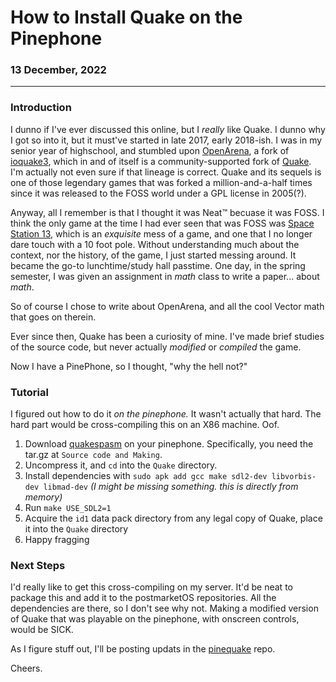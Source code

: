 # How to Install Quake on the Pinephone

### 13 December, 2022

---

### Introduction

I dunno if I've ever discussed this online, but I _really_ like Quake. I dunno why I got so into it, but it must've started in late 2017, early 2018-ish. I was in my senior year of highschool, and stumbled upon [OpenArena](http://openarena.ws/smfnews.php), a fork of [ioquake3](https://github.com/ioquake/ioq3), which in and of itself is a community-supported fork of [Quake](https://github.com/id-Software/Quake-III-Arena). I'm actually not even sure if that lineage is correct. Quake and its sequels is one of those legendary games that was forked a million-and-a-half times since it was released to the FOSS world under a GPL license in 2005(?).

Anyway, all I remember is that I thought it was Neat™ becuase it was FOSS. I think the only game at the time I had ever seen that was FOSS was [Space Station 13](https://spacestation13.com/), which is an _exquisite_ mess of a game, and one that I no longer dare touch with a 10 foot pole. Without understanding much about the context, nor the history, of the game, I just started messing around. It became the go-to lunchtime/study hall passtime. One day, in the spring semester, I was given an assignment in _math_ class to write a paper... about _math_.

So of course I chose to write about OpenArena, and all the cool Vector math that goes on therein.

Ever since then, Quake has been a curiosity of mine. I've made brief studies of the source code, but never actually _modified_ or _compiled_ the game.

Now I have a PinePhone, so I thought, "why the hell not?"

### Tutorial

I figured out how to do it _on the pinephone._ It wasn't actually that hard. The hard part would be cross-compiling this on an X86 machine. Oof.

1. Download [quakespasm](https://quakespasm.sourceforge.net/download.htm) on your pinephone. Specifically, you need the tar.gz at `Source code and Making`.
2. Uncompress it, and `cd` into the `Quake` directory.
3. Install dependencies with `sudo apk add gcc make sdl2-dev libvorbis-dev libmad-dev` _(I might be missing something. this is directly from memory)_
4. Run `make USE_SDL2=1`
5. Acquire the `id1` data pack directory from any legal copy of Quake, place it into the `Quake` directory
6. Happy fragging

### Next Steps

I'd really like to get this cross-compiling on my server. It'd be neat to package this and add it to the postmarketOS repositories. All the dependencies are there, so I don't see why not. Making a modified version of Quake that was playable on the pinephone, with onscreen controls, would be SICK.

As I figure stuff out, I'll be posting updats in the [pinequake](https://github.com/WillNilges/pinequake) repo.

Cheers.

